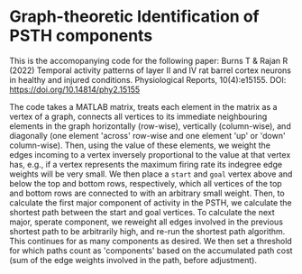 # Graph-theoretic Identification of PSTH components

This is the accomopanying code for the following paper:
Burns T & Rajan R (2022) Temporal activity patterns of layer II and IV rat barrel cortex neurons in healthy and injured conditions. Physiological Reports, 10(4):e15155.
DOI: https://doi.org/10.14814/phy2.15155

The code takes a MATLAB matrix, treats each element in the matrix as a vertex of a graph, connects all vertices to its immediate neighbouring elements in the graph horizontally (row-wise), vertically (column-wise), and diagonally (one element 'across' row-wise and one element 'up' or 'down' column-wise). Then, using the value of these elements, we weight the edges incoming to a vertex inversely proportional to the value at that vertex has, e.g., if a vertex represents the maximum firing rate its indegree edge weights will be very small. We then place a `start` and `goal` vertex above and below the top and bottom rows, respectively, which all vertices of the top and bottom rows are connected to with an arbitrary small weight. Then, to calculate the first major component of activity in the PSTH, we calculate the shortest path between the start and goal vertices. To calculate the next major, sperate component, we reweight all edges involved in the previous shortest path to be arbitrarily high, and re-run the shortest path algorithm. This continues for as many components as desired. We then set a threshold for which paths count as 'components' based on the accumulated path cost (sum of the edge weights involved in the path, before adjustment).
